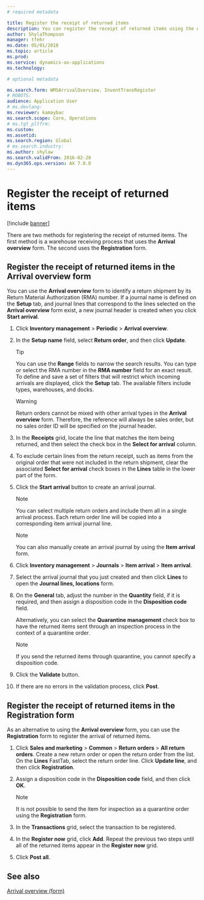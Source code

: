 ```yaml
---
# required metadata

title: Register the receipt of returned items
description: You can register the receipt of returned items using the Arrival overview form or the Registration form.
author: ShylaThompson
manager: tfehr
ms.date: 05/01/2018
ms.topic: article
ms.prod: 
ms.service: dynamics-ax-applications
ms.technology: 

# optional metadata

ms.search.form: WMSArrivalOverview, InventTransRegister
# ROBOTS: 
audience: Application User
# ms.devlang: 
ms.reviewer: kamaybac
ms.search.scope: Core, Operations
# ms.tgt_pltfrm: 
ms.custom: 
ms.assetid: 
ms.search.region: Global
# ms.search.industry: 
ms.author: shylaw
ms.search.validFrom: 2016-02-28
ms.dyn365.ops.version: AX 7.0.0
---
```



# Register the receipt of returned items 

[!include [banner](../includes/banner.md)]


There are two methods for registering the receipt of returned items. The first method is a warehouse receiving process that uses the **Arrival overview** form. The second uses the **Registration** form.

## Register the receipt of returned items in the Arrival overview form

You can use the **Arrival overview** form to identify a return shipment by its Return Material Authorization (RMA) number. If a journal name is defined on the **Setup** tab, and journal lines that correspond to the lines selected on the **Arrival overview** form exist, a new journal header is created when you click **Start arrival**.

1.  Click **Inventory management** \> **Periodic** \> **Arrival overview**.

2.  In the **Setup name** field, select **Return order**, and then click **Update**.
    

    > [!TIP]
    > <P>You can use the <STRONG>Range</STRONG> fields to narrow the search results. You can type or select the RMA number in the <STRONG>RMA number</STRONG> field for an exact result. To define and save a set of filters that will restrict which incoming arrivals are displayed, click the <STRONG>Setup</STRONG> tab. The available filters include types, warehouses, and docks.</P>

    

    > [!WARNING]
    > <P>Return orders cannot be mixed with other arrival types in the <STRONG>Arrival overview</STRONG> form. Therefore, the reference will always be sales order, but no sales order ID will be specified on the journal header.</P>



3.  In the **Receipts** grid, locate the line that matches the item being returned, and then select the check box in the **Select for arrival** column.

4.  To exclude certain lines from the return receipt, such as items from the original order that were not included in the return shipment, clear the associated **Select for arrival** check boxes in the **Lines** table in the lower part of the form.

5.  Click the **Start arrival** button to create an arrival journal.
    

    > [!NOTE]
    > <P>You can select multiple return orders and include them all in a single arrival process. Each return order line will be copied into a corresponding item arrival journal line.</P>

    

    > [!NOTE]
    > <P>You can also manually create an arrival journal by using the <STRONG>Item arrival</STRONG> form. 



6.  Click **Inventory management** \> **Journals** \> **Item arrival** \> **Item arrival**.

7.  Select the arrival journal that you just created and then click **Lines** to open the **Journal lines, locations** form.

8.  On the **General** tab, adjust the number in the **Quantity** field, if it is required, and then assign a disposition code in the **Disposition code** field.
    
    Alternatively, you can select the **Quarantine management** check box to have the returned items sent through an inspection process in the context of a quarantine order.
    

    > [!NOTE]
    > <P>If you send the returned items through quarantine, you cannot specify a disposition code.</P>



9.  Click the **Validate** button.

10. If there are no errors in the validation process, click **Post**.

## Register the receipt of returned items in the Registration form

As an alternative to using the **Arrival overview** form, you can use the **Registration** form to register the arrival of returned items.

1.  Click **Sales and marketing** \> **Common** \> **Return orders** \> **All return orders**. Create a new return order or open the return order from the list. On the **Lines** FastTab, select the return order line. Click **Update line**, and then click **Registration**.

2.  Assign a disposition code in the **Disposition code** field, and then click **OK**.
    

    > [!NOTE]
    > <P>It is not possible to send the item for inspection as a quarantine order using the <STRONG>Registration</STRONG> form.</P>



3.  In the **Transactions** grid, select the transaction to be registered.

4.  In the **Register now** grid, click **Add**. Repeat the previous two steps until all of the returned items appear in the **Register now** grid.

5.  Click **Post all**.

## See also

[Arrival overview (form)](https://technet.microsoft.com/library/hh227654\(v=ax.60\))

  


